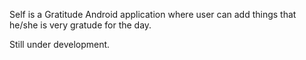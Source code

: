 Self is a Gratitude Android application where user can add things that he/she 
is very gratude for the day.

Still under development.
